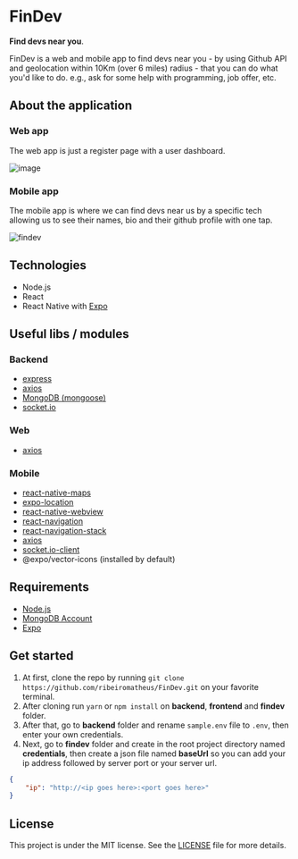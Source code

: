 # FinDev
**Find devs near you**.

FinDev is a web and mobile app to find devs near you - by using Github API and geolocation within 10Km (over 6 miles) radius - that you can do what you'd like to do. e.g., ask for some help with programming, job offer, etc.

## About the application
### Web app
The web app is just a register page with a user dashboard.

![image](https://user-images.githubusercontent.com/41703972/72548737-0f271900-386e-11ea-91ee-6c466b9a28ef.png)

### Mobile app
The mobile app is where we can find devs near us by a specific tech allowing us to see their names, bio and their github profile with one tap.

![findev](https://user-images.githubusercontent.com/41703972/72831299-5001a200-3c61-11ea-90bb-9b981554aa02.jpg)

## Technologies
- Node.js
- React
- React Native with [Expo](https://expo.io/learn)

## Useful libs / modules
### Backend
- [express](https://github.com/expressjs/express)
- [axios](https://github.com/axios/axios)
- [MongoDB (mongoose)](https://github.com/Automattic/mongoose)
- [socket.io](https://github.com/socketio/socket.io)

### Web
- [axios](https://github.com/axios/axios)

### Mobile
- [react-native-maps](https://docs.expo.io/versions/latest/sdk/map-view/)
- [expo-location](https://docs.expo.io/versions/latest/sdk/location/)
- [react-native-webview](https://docs.expo.io/versions/latest/sdk/webview/)
- [react-navigation](https://github.com/react-navigation/react-navigation)
- [react-navigation-stack](https://github.com/react-navigation/stack)
- [axios](https://github.com/axios/axios)
- [socket.io-client](https://github.com/socketio/socket.io-client)
- @expo/vector-icons (installed by default)

## Requirements
- [Node.js](https://nodejs.org)
- [MongoDB Account](https://www.mongodb.com/cloud/atlas/efficiency?utm_source=google&utm_campaign=gs_americas_brazil_search_brand_atlas_desktop&utm_term=mongo%20atlas&utm_medium=cpc_paid_search&utm_ad=e&_bt=335229503988&_bn=g&gclid=EAIaIQobChMIhtmIud_E5gIVEISRCh0sygfvEAAYASABEgLGCvD_BwE)
- [Expo](https://expo.io/learn)

## Get started
1. At first, clone the repo by running `git clone https://github.com/ribeiromatheus/FinDev.git` on your favorite terminal.
2. After cloning run `yarn` or `npm install` on **backend**, **frontend** and **findev** folder.
3. After that, go to **backend** folder and rename `sample.env` file to `.env`, then enter your own credentials.
4. Next, go to **findev** folder and create in the root project directory named **credentials**, then create a json file named **baseUrl** so you can add your ip address followed by server port or your server url. 
```json
{
    "ip": "http://<ip goes here>:<port goes here>"
}
```

## License
This project is under the MIT license. See the [LICENSE](https://github.com/ribeiromatheus/FinDev/blob/master/LICENSE) file for more details.
